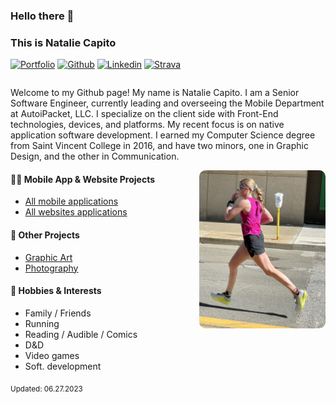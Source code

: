 ### Hello there 👋 
### This is Natalie Capito

[![Portfolio](https://img.shields.io/badge/-Github-000?style=flat&logo=Github&logoColor=white)](https://sleepylunadesigns.com/)
[![Github](https://img.shields.io/badge/-Github-000?style=flat&logo=Github&logoColor=white)](https://github.com/nataliecapito)
[![Linkedin](https://img.shields.io/badge/-LinkedIn-blue?style=flat&logo=Linkedin&logoColor=white)](https://www.linkedin.com/in/natalie-capito-33130112b/)
[![Strava](https://img.shields.io/badge/-Gmail-c14438?style=flat&logo=Gmail&logoColor=white)](https://www.strava.com/athletes/71219674)

<p align="left">
    <div style="fontSize: 12px;">
        <div
            style="
                justify-content: flex-start;
                flex-direction: row;
                align-items: center;
                flex-wrap: wrap;
                display: flex;
            "
        >
            <i class="devicon-android-plain colored"></i>
            <i class="devicon-androidstudio-plain colored"></i>
            <i class="devicon-apple-original colored"></i>
            <i class="devicon-atom-original colored"></i>
            <i class="devicon-bitbucket-original-wordmark colored"></i>
            <i class="devicon-chrome-plain-wordmark colored"></i>
            <i class="devicon-confluence-original-wordmark colored"></i>
            <i class="devicon-css3-plain-wordmark colored"></i>
            <i class="devicon-eslint-original-wordmark colored"></i>
            <i class="devicon-firebase-plain-wordmark colored"></i>
            <i class="devicon-firefox-plain-wordmark colored"></i>
            <i class="devicon-git-plain-wordmark colored"></i>
            <i class="devicon-github-original-wordmark colored"></i>
            <i class="devicon-gradle-plain-wordmark colored"></i>
            <i class="devicon-html5-plain-wordmark colored"></i>
            <i class="devicon-ie10-original colored"></i>
            <i class="devicon-javascript-plain colored"></i>
            <i class="devicon-jest-plain colored"></i>
            <i class="devicon-jira-plain colored"></i>
            <i class="devicon-nodejs-plain colored"></i>
            <i class="devicon-npm-original-wordmark colored"></i>
            <i class="devicon-objectivec-plain colored"></i>
            <i class="devicon-photoshop-plain colored"></i>
            <i class="devicon-react-original-wordmark colored"></i>
            <i class="devicon-redux-original colored"></i>
            <i class="devicon-safari-plain-wordmark colored"></i>
            <i class="devicon-sass-original colored"></i>
            <i class="devicon-slack-plain-wordmark colored"></i>
            <i class="devicon-sourcetree-original-wordmark colored"></i>
            <i class="devicon-swift-plain-wordmark colored"></i>
            <i class="devicon-trello-plain-wordmark colored"></i>
            <i class="devicon-typescript-plain colored"></i>
            <i class="devicon-vscode-plain colored"></i>
            <i class="devicon-xcode-plain colored"></i>
        </div>
    </div>
</p>

Welcome to my Github page! My name is Natalie Capito. I am a Senior Software Engineer, currently leading and overseeing the Mobile Department at AutoiPacket, LLC. I specialize on the client side with Front-End technologies, devices, and platforms. My recent focus is on native application software development. I earned my Computer Science degree from Saint Vincent College in 2016, and have two minors, one in Graphic Design, and the other in Communication.

<img 
    align="right" 
    alt="img" 
    src="/images/run.png" 
    width="40%" 
    height="auto" 
    style=" 
        overflow: hidden;
        border-radius: 10px;
        margin: 0px;
        padding: 0px;
    "
/>

#### 👨‍💻 Mobile App & Website Projects
- [All mobile applications](https://github.com/nataliecapito/All-MobileApps)
- [All websites applications](https://github.com/nataliecapito/All-Websites)

#### 🌱 Other Projects 
- [Graphic Art](https://photos.app.goo.gl/bUb9qQmxvQ56SaYh6)
- [Photography](https://photos.app.goo.gl/enNMhKWtqmFwa5Aw5)

#### 🔭 Hobbies & Interests
- Family / Friends
- Running
- Reading / Audible / Comics
- D&D
- Video games
- Soft. development

<sub>Updated: 06.27.2023</sub>